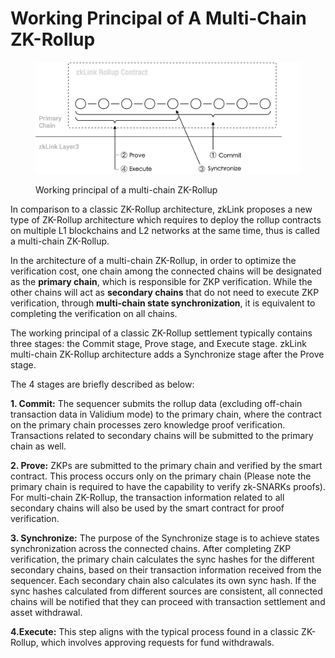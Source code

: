 # Working Principal of A Multi-Chain ZK-Rollup

<figure><img src="../../.gitbook/assets/figure2.png" alt=""><figcaption><p>Working principal of a multi-chain ZK-Rollup</p></figcaption></figure>

In comparison to a classic ZK-Rollup architecture, zkLink proposes a new type of ZK-Rollup architecture which requires to deploy the rollup contracts on multiple L1 blockchains and L2 networks at the same time, thus is called a multi-chain ZK-Rollup.

In the architecture of a multi-chain ZK-Rollup, in order to optimize the verification cost, one chain among the connected chains will be designated as the **primary chain**, which is responsible for ZKP verification. While the other chains will act as **secondary chains** that do not need to execute ZKP verification, through **multi-chain state synchronization**, it is equivalent to completing the verification on all chains.

The working principal of a classic ZK-Rollup settlement typically contains three stages: the Commit stage, Prove stage, and Execute stage. zkLink multi-chain ZK-Rollup architecture adds a Synchronize stage after the Prove stage.

The 4 stages are briefly described as below:

**1. Commit:** The sequencer submits the rollup data (excluding off-chain transaction data in Validium mode) to the primary chain, where the contract on the primary chain processes zero knowledge proof verification. Transactions related to secondary chains will be submitted to the primary chain as well.

**2. Prove:** ZKPs are submitted to the primary chain and verified by the smart contract. This process occurs only on the primary chain (Please note the primary chain is required to have the capability to verify zk-SNARKs proofs). For multi-chain ZK-Rollup, the transaction information related to all secondary chains will also be used by the smart contract for proof verification.

**3. Synchronize:** The purpose of the Synchronize stage is to achieve states synchronization across the connected chains.  After completing ZKP verification, the primary chain calculates the sync hashes for the different secondary chains, based on their transaction information received from the sequencer. Each secondary chain also calculates its own sync hash. If the sync hashes calculated from different sources are consistent, all connected chains will be notified that they can proceed with transaction settlement and asset withdrawal.

**4.Execute:** This step aligns with the typical process found in a classic ZK-Rollup, which involves approving requests for fund withdrawals.
